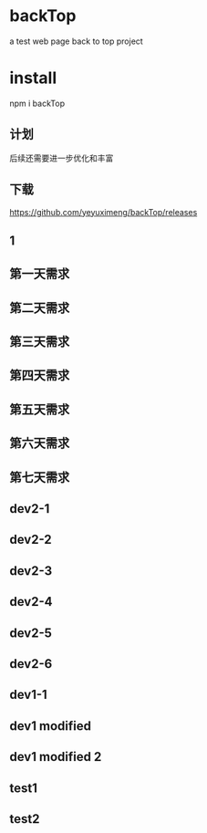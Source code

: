 # backTop
a test web page back to top project

# install
npm i backTop 

## 计划
后续还需要进一步优化和丰富

## 下载
https://github.com/yeyuximeng/backTop/releases


## 1
## 第一天需求
## 第二天需求
## 第三天需求
## 第四天需求
## 第五天需求
## 第六天需求
## 第七天需求
## dev2-1
## dev2-2
## dev2-3
## dev2-4
## dev2-5
## dev2-6
## dev1-1
## dev1 modified
## dev1 modified 2

## test1
## test2
